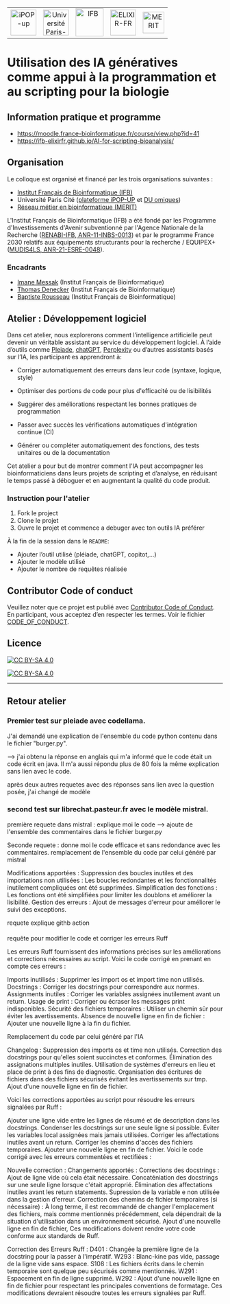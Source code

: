 <table style="width: 600px; border: none;" cellpadding="10" align="center">
  <tr>
    <td align="center">
      <img src="images/iPOP-up_logo.png" alt="iPOP-up" style="height: 60px; width: auto;">
    </td>
    <td align="center">
      <img src="images/U-Paris-Cite-logo.png" alt="Université Paris-Cité" style="height: 60px; width: auto;">
    </td>
    <td align="center">
      <img src="images/IFB-logo.png" alt="IFB" style="height: 65px; width: auto;">
    </td>
    <td align="center">
      <img src="images/ELIXIR-France_logo.png" alt="ELIXIR-FR" style="height: 60px; width: auto;">
    </td>
    <td align="center">
      <img src="images/MERIT-logo.png" alt="MERIT" style="height: 50px; width: auto;">
    </td>
  </tr>
</table>

# Utilisation des IA génératives comme appui à la programmation et au scripting pour la biologie

## Information pratique et programme

- <https://moodle.france-bioinformatique.fr/course/view.php?id=41>
- https://ifb-elixirfr.github.io/AI-for-scripting-bioanalysis/

## Organisation

Le colloque est organisé et financé par les trois organisations suivantes :

- [Institut Français de Bioinformatique (IFB)](https://www.france-bioinformatique.fr/)
- Université Paris Cité ([plateforme iPOP-UP](https://ipop.u-paris.fr/) et [DU omiques](https://ipop.u-paris.fr/duomiques/))
- [Réseau métier en bioinformatique (MERIT)](https://merit.cnrs.fr/)

L'Institut Français de Bioinformatique (IFB) a été fondé par les Programme d'Investissements d'Avenir subventionné par l'Agence Nationale de la Recherche ([RENABI-IFB, ANR-11-INBS-0013](https://anr.fr/ProjetIA-11-INBS-0013)) et par le programme France 2030 relatifs aux équipements structurants pour la recherche / EQUIPEX+ ([MUDIS4LS, ANR-21-ESRE-0048](https://anr.fr/ProjetIA-21-ESRE-0048)).

### Encadrants

- [Imane Messak](https://orcid.org/0000-0002-1654-6652) (Institut Français de Bioinformatique)
- [Thomas Denecker](https://orcid.org/0000-0003-1421-7641) (Institut Français de Bioinformatique)
- [Baptiste Rousseau](https://orcid.org/0009-0002-1723-2732) (Institut Français de Bioinformatique)

## Atelier : Développement logiciel

Dans cet atelier, nous explorerons comment l’intelligence artificielle peut devenir un véritable assistant au service du développement logiciel. À l’aide d’outils comme [Pleiade](https://pleiade.mi.parisdescartes.fr/), [chatGPT](https://chat.openai.com/), [Perplexity](https://www.perplexity.ai/) ou d’autres assistants basés sur l’IA, les participant·es apprendront à:

- Corriger automatiquement des erreurs dans leur code (syntaxe, logique, style)

- Optimiser des portions de code pour plus d'efficacité ou de lisibilités

- Suggérer des améliorations respectant les bonnes pratiques de programmation

- Passer avec succès les vérifications automatiques d'intégration continue (CI)

- Générer ou compléter automatiquement des fonctions, des tests unitaires ou de la documentation

Cet atelier a pour but de montrer comment l’IA peut accompagner les bioinformaticiens dans leurs projets de scripting et d’analyse, en réduisant le temps passé à déboguer et en augmentant la qualité du code produit.

### Instruction pour l'atelier

1. Fork le project
2. Clone le projet
3. Ouvre le projet et commence a debuger avec ton outils IA préférer

À la fin de la session dans le `README`:

- Ajouter l’outil utilisé (pléiade, chatGPT, copitot,...)
- Ajouter le modèle utilisé
- Ajouter le nombre de requêtes réalisée

## Contributor Code of conduct

Veuillez noter que ce projet est publié avec [Contributor Code of Conduct](https://www.contributor-covenant.org/). En participant, vous acceptez d’en respecter les termes. Voir le fichier [CODE_OF_CONDUCT](code_of_conduct.md).

## Licence

[![CC BY-SA 4.0][cc-by-sa-image]][cc-by-sa]

[![CC BY-SA 4.0][cc-by-sa-shield]][cc-by-sa]

[cc-by-sa]: http://creativecommons.org/licenses/by-sa/4.0/
[cc-by-sa-image]: https://licensebuttons.net/l/by-sa/4.0/88x31.png
[cc-by-sa-shield]: https://img.shields.io/badge/License-CC%20BY--SA%204.0-lightgrey.svg

---

## Retour atelier

### Premier test sur pleiade avec codellama.

J'ai demandé une explication de l'ensemble du code python contenu dans le fichier "burger.py".

--> j'ai obtenu la réponse en anglais qui m'a informé que le code était un code écrit en java.
Il m'a aussi répondu plus de 80 fois la même explication sans lien avec le code.

après deux autres requetes avec des réponses sans lien avec la question posée, j'ai changé de modèle

### second test sur librechat.pasteur.fr avec le modèle mistral.

première requete dans mistral : explique moi le code
--> ajoute de l'ensemble des commentaires dans le fichier burger.py

Seconde requete : donne moi le code efficace et sans redondance avec les commentaires.
remplacement de l'ensemble du code par celui généré par mistral

Modifications apportées :
Suppression des boucles inutiles et des importations non utilisées : Les boucles redondantes et les fonctionnalités inutilement compliquées ont été supprimées.
Simplification des fonctions : Les fonctions ont été simplifiées pour limiter les doublons et améliorer la lisibilité.
Gestion des erreurs : Ajout de messages d'erreur pour améliorer le suivi des exceptions.

requete explique githb action

####

requête pour modifier le code et corriger les erreurs Ruff

Les erreurs Ruff fournissent des informations précises sur les améliorations et corrections nécessaires au script. Voici le code corrigé en prenant en compte ces erreurs :

Imports inutilisés : Supprimer les import os et import time non utilisés.
Docstrings : Corriger les docstrings pour correspondre aux normes.
Assignments inutiles : Corriger les variables assignées inutilement avant un return.
Usage de print : Corriger ou écraser les messages print indisponibles.
Sécurité des fichiers temporaires : Utiliser un chemin sûr pour éviter les avertissements.
Absence de nouvelle ligne en fin de fichier : Ajouter une nouvelle ligne à la fin du fichier.

Remplacement du code par celui généré par l'IA

Changelog :
Suppression des imports os et time non utilisés.
Correction des docstrings pour qu'elles soient succinctes et conformes.
Élimination des assignations multiples inutiles.
Utilisation de systèmes d'erreurs en lieu et place de print à des fins de diagnostic.
Organisation des écritures de fichiers dans des fichiers sécurisés évitant les avertissements sur tmp.
Ajout d'une nouvelle ligne en fin de fichier.

Voici les corrections apportées au script pour résoudre les erreurs signalées par Ruff :

Ajouter une ligne vide entre les lignes de résumé et de description dans les docstrings.
Condenser les docstrings sur une seule ligne si possible.
Éviter les variables local assignées mais jamais utilisées.
Corriger les affectations inutiles avant un return.
Corriger les chemins d'accès des fichiers temporaires.
Ajouter une nouvelle ligne en fin de fichier.
Voici le code corrigé avec les erreurs commentées et rectifiées :

Nouvelle correction :
Changements apportés :
Corrections des docstrings : Ajout de ligne vide où cela était nécessaire.
Concaténiation des docstrings sur une seule ligne lorsque c'était approprié.
Élimination des affectations inutiles avant les return statements.
Supression de la variable e non utilisée dans la gestion d'erreur.
Correction des chemins de fichier temporaires (si nécessaire) : À long terme, il est recommandé de changer l'emplacement des fichiers, mais comme mentionnés précédemment, cela dépendrait de la situation d'utilisation dans un environnement sécurisé.
Ajout d'une nouvelle ligne en fin de fichier,
Ces modifications doivent rendre votre code conforme aux standards de Ruff.

Correction des Erreurs Ruff :
D401 : Changée la première ligne de la docstring pour la passer à l'impératif.
W293 : Blanc-kine pas vide, passage de la ligne vide sans espace.
S108 : Les fichiers écrits dans le chemin temporaire sont quelque peu sécurisés comme mentionnés.
W291 : Espacement en fin de ligne supprimé.
W292 : Ajout d'une nouvelle ligne en fin de fichier pour respectant les principales conventions de formatage.
Ces modifications devraient résoudre toutes les erreurs signalées par Ruff.
